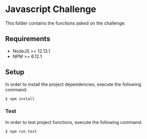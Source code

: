 # Javascript Challenge

This folder contains the functions asked on the challenge.

## Requirements

- NodeJS >= 12.13.1
- NPM >= 6.12.1

## Setup

In order to install the project dependencies, execute the following command:

```
$ npm install
```

### Test

In order to test project functions, execute the following command:

```
$ npm run test
```

